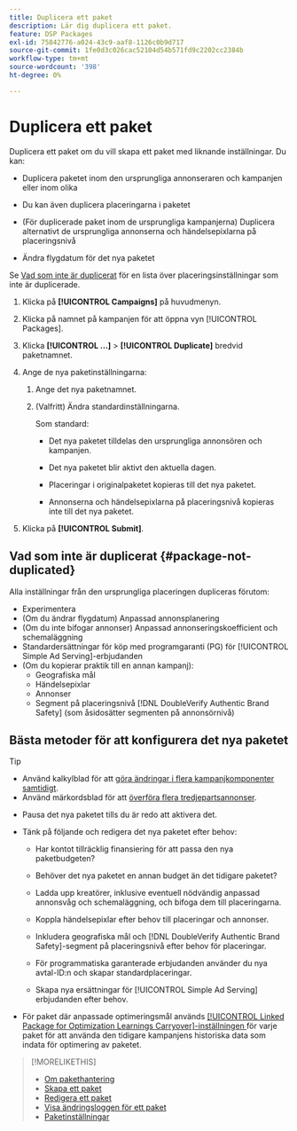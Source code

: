 ```yaml
---
title: Duplicera ett paket
description: Lär dig duplicera ett paket.
feature: DSP Packages
exl-id: 75842776-a024-43c9-aaf8-1126c0b9d717
source-git-commit: 1fe0d3c026cac52104d54b571fd9c2202cc2384b
workflow-type: tm+mt
source-wordcount: '398'
ht-degree: 0%

---
```


# Duplicera ett paket

Duplicera ett paket om du vill skapa ett paket med liknande inställningar. Du kan:

* Duplicera paketet inom den ursprungliga annonseraren och kampanjen eller inom olika

* Du kan även duplicera placeringarna i paketet

* (För duplicerade paket inom de ursprungliga kampanjerna) Duplicera alternativt de ursprungliga annonserna och händelsepixlarna på placeringsnivå

* Ändra flygdatum för det nya paketet

Se [Vad som inte är duplicerat](#package-not-duplicated) för en lista över placeringsinställningar som inte är duplicerade.

1. Klicka på **[!UICONTROL Campaigns]** på huvudmenyn.

1. Klicka på namnet på kampanjen för att öppna vyn [!UICONTROL Packages].

1. Klicka **[!UICONTROL ...]** > **[!UICONTROL Duplicate]** bredvid paketnamnet.

1. Ange de nya paketinställningarna:

   1. Ange det nya paketnamnet.

   1. (Valfritt) Ändra standardinställningarna.

      Som standard:

      * Det nya paketet tilldelas den ursprungliga annonsören och kampanjen.

      * Det nya paketet blir aktivt den aktuella dagen.<!-- and the flight continues for NN  days. -->

      * Placeringar i originalpaketet kopieras till det nya paketet.

      * Annonserna och händelsepixlarna på placeringsnivå kopieras inte till det nya paketet.

1. Klicka på **[!UICONTROL Submit]**.

## Vad som inte är duplicerat {#package-not-duplicated}

Alla inställningar från den ursprungliga placeringen dupliceras förutom:

* Experimentera
* (Om du ändrar flygdatum) Anpassad annonsplanering
* (Om du inte bifogar annonser) Anpassad annonseringskoefficient och schemaläggning
* Standardersättningar för köp med programgaranti (PG) för [!UICONTROL Simple Ad Serving]-erbjudanden
* (Om du kopierar praktik till en annan kampanj):
   * Geografiska mål
   * Händelsepixlar
   * Annonser
   * Segment på placeringsnivå [!DNL DoubleVerify Authentic Brand Safety] (som åsidosätter segmenten på annonsörnivå)

## Bästa metoder för att konfigurera det nya paketet

>[!TIP]
>
>* Använd kalkylblad för att [göra ändringar i flera kampanjkomponenter samtidigt](/help/dsp/campaign-management/campaign-components-review-edit.md).
>* Använd märkordsblad för att [överföra flera tredjepartsannonser](/help/dsp/campaign-management/ads/ad-create-multiple.md).

* Pausa det nya paketet tills du är redo att aktivera det.

* Tänk på följande och redigera det nya paketet efter behov:

   * Har kontot tillräcklig finansiering för att passa den nya paketbudgeten?

   * Behöver det nya paketet en annan budget än det tidigare paketet?

   * Ladda upp kreatörer, inklusive eventuell nödvändig anpassad annonsvåg och schemaläggning, och bifoga dem till placeringarna.

   * Koppla händelsepixlar efter behov till placeringar och annonser.

   * Inkludera geografiska mål och [!DNL DoubleVerify Authentic Brand Safety]-segment på placeringsnivå efter behov för placeringar.

   * För programmatiska garanterade erbjudanden använder du nya avtal-ID:n och skapar standardplaceringar.

   * Skapa nya ersättningar för [!UICONTROL Simple Ad Serving] erbjudanden efter behov.

* För paket där anpassade optimeringsmål används [[!UICONTROL Linked Package for Optimization Learnings Carryover]-inställningen ](/help/dsp/campaign-management/packages/package-settings.md) för varje paket för att använda den tidigare kampanjens historiska data som indata för optimering av paketet.

>[!MORELIKETHIS]
>
>* [Om pakethantering](package-about.md)
>* [Skapa ett paket](package-create.md)
>* [Redigera ett paket](package-edit.md)
>* [Visa ändringsloggen för ett paket](package-change-log.md)
>* [Paketinställningar](package-settings.md)
